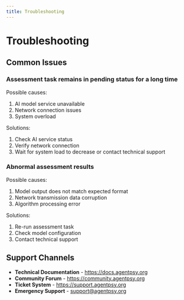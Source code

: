 ```yaml
---
title: Troubleshooting
---
```


# Troubleshooting

## Common Issues

### Assessment task remains in pending status for a long time
Possible causes:
1. AI model service unavailable
2. Network connection issues
3. System overload

Solutions:
1. Check AI service status
2. Verify network connection
3. Wait for system load to decrease or contact technical support

### Abnormal assessment results
Possible causes:
1. Model output does not match expected format
2. Network transmission data corruption
3. Algorithm processing error

Solutions:
1. Re-run assessment task
2. Check model configuration
3. Contact technical support

## Support Channels

- **Technical Documentation** - https://docs.agentpsy.org
- **Community Forum** - https://community.agentpsy.org
- **Ticket System** - https://support.agentpsy.org
- **Emergency Support** - support@agentpsy.org